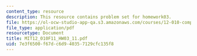 ```yaml
---
content_type: resource
description: This resource contains problem set for homework03.
file: https://ol-ocw-studio-app-qa.s3.amazonaws.com/courses/12-010-computational-methods-of-scientific-programming-fall-2011/7e3f6500f67dc6d940357129cfc135f8_MIT12_010F11_HW03_11.pdf
file_type: application/pdf
resourcetype: Document
title: MIT12_010F11_HW03_11.pdf
uid: 7e3f6500-f67d-c6d9-4035-7129cfc135f8
---
```

